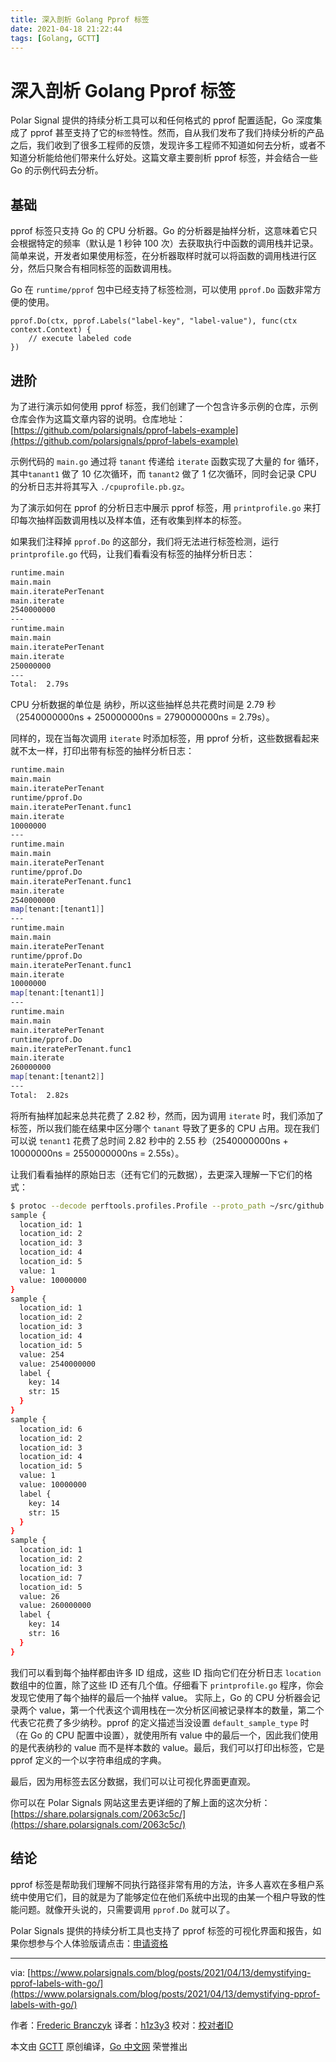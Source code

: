 ```yaml
---
title: 深入剖析 Golang Pprof 标签
date: 2021-04-18 21:22:44
tags: [Golang, GCTT]
---
```


# 深入剖析 Golang Pprof 标签
 
Polar Signal 提供的持续分析工具可以和任何格式的 pprof 配置适配，Go 深度集成了 pprof 甚至支持了它的`标签`特性。然而，自从我们发布了我们持续分析的产品之后，我们收到了很多工程师的反馈，发现许多工程师不知道如何去分析，或者不知道分析能给他们带来什么好处。这篇文章主要剖析 pprof 标签，并会结合一些 Go 的示例代码去分析。

 
## 基础

pprof 标签只支持 Go 的 CPU 分析器。Go 的分析器是抽样分析，这意味着它只会根据特定的频率（默认是 1 秒钟 100 次）去获取执行中函数的调用栈并记录。简单来说，开发者如果使用标签，在分析器取样时就可以将函数的调用栈进行区分，然后只聚合有相同标签的函数调用栈。

Go 在 `runtime/pprof` 包中已经支持了标签检测，可以使用 `pprof.Do` 函数非常方便的使用。

```golang
pprof.Do(ctx, pprof.Labels("label-key", "label-value"), func(ctx context.Context) {
    // execute labeled code
})
```

## 进阶

为了进行演示如何使用 pprof 标签，我们创建了一个包含许多示例的仓库，示例仓库会作为这篇文章内容的说明。仓库地址：[https://github.com/polarsignals/pprof-labels-example](https://github.com/polarsignals/pprof-labels-example)

示例代码的 `main.go` 通过将 `tanant` 传递给 `iterate` 函数实现了大量的 for 循环，其中`tanant1` 做了 10 亿次循环，而 `tanant2` 做了 1 亿次循环，同时会记录 CPU 的分析日志并将其写入 `./cpuprofile.pb.gz`。

为了演示如何在 pprof 的分析日志中展示 pprof 标签，用 `printprofile.go` 来打印每次抽样函数调用栈以及样本值，还有收集到样本的标签。

如果我们注释掉 `pprof.Do` 的这部分，我们将无法进行标签检测，运行 `printprofile.go` 代码，让我们看看没有标签的抽样分析日志：

```bash
runtime.main
main.main
main.iteratePerTenant
main.iterate
2540000000
---
runtime.main
main.main
main.iteratePerTenant
main.iterate
250000000
---
Total:  2.79s
```

CPU 分析数据的单位是 纳秒，所以这些抽样总共花费时间是 2.79 秒（2540000000ns + 250000000ns = 2790000000ns = 2.79s）。

同样的，现在当每次调用 `iterate` 时添加标签，用 pprof 分析，这些数据看起来就不太一样，打印出带有标签的抽样分析日志：

```bash
runtime.main
main.main
main.iteratePerTenant
runtime/pprof.Do
main.iteratePerTenant.func1
main.iterate
10000000
---
runtime.main
main.main
main.iteratePerTenant
runtime/pprof.Do
main.iteratePerTenant.func1
main.iterate
2540000000
map[tenant:[tenant1]]
---
runtime.main
main.main
main.iteratePerTenant
runtime/pprof.Do
main.iteratePerTenant.func1
main.iterate
10000000
map[tenant:[tenant1]]
---
runtime.main
main.main
main.iteratePerTenant
runtime/pprof.Do
main.iteratePerTenant.func1
main.iterate
260000000
map[tenant:[tenant2]]
---
Total:  2.82s
```

将所有抽样加起来总共花费了 2.82 秒，然而，因为调用 `iterate` 时，我们添加了标签，所以我们能在结果中区分哪个 `tanant` 导致了更多的 CPU 占用。现在我们可以说 `tenant1` 花费了总时间 2.82 秒中的 2.55 秒（2540000000ns + 10000000ns = 2550000000ns = 2.55s）。

让我们看看抽样的原始日志（还有它们的元数据），去更深入理解一下它们的格式：

```bash
$ protoc --decode perftools.profiles.Profile --proto_path ~/src/github.com/google/pprof/proto profile.proto < cpuprofile.pb | grep -A12 "sample {"
sample {
  location_id: 1
  location_id: 2
  location_id: 3
  location_id: 4
  location_id: 5
  value: 1
  value: 10000000
}
sample {
  location_id: 1
  location_id: 2
  location_id: 3
  location_id: 4
  location_id: 5
  value: 254
  value: 2540000000
  label {
    key: 14
    str: 15
  }
}
sample {
  location_id: 6
  location_id: 2
  location_id: 3
  location_id: 4
  location_id: 5
  value: 1
  value: 10000000
  label {
    key: 14
    str: 15
  }
}
sample {
  location_id: 1
  location_id: 2
  location_id: 3
  location_id: 7
  location_id: 5
  value: 26
  value: 260000000
  label {
    key: 14
    str: 16
  }
}
```

我们可以看到每个抽样都由许多 ID 组成，这些 ID 指向它们在分析日志 `location` 数组中的位置，除了这些 ID 还有几个值。仔细看下 `printprofile.go` 程序，你会发现它使用了每个抽样的最后一个抽样 value。 实际上，Go 的 CPU 分析器会记录两个 value，第一个代表这个调用栈在一次分析区间被记录样本的数量，第二个代表它花费了多少纳秒。pprof 的定义描述当没设置 `default_sample_type` 时（在 Go 的 CPU 配置中设置），就使用所有 value 中的最后一个，因此我们使用的是代表纳秒的 value 而不是样本数的 value。最后，我们可以打印出标签，它是 pprof 定义的一个以字符串组成的字典。

最后，因为用标签去区分数据，我们可以让可视化界面更直观。

你可以在 Polar Signals 网站这里去更详细的了解上面的这次分析：[https://share.polarsignals.com/2063c5c/](https://share.polarsignals.com/2063c5c/)

## 结论

pprof 标签是帮助我们理解不同执行路径非常有用的方法，许多人喜欢在多租户系统中使用它们，目的就是为了能够定位在他们系统中出现的由某一个租户导致的性能问题。就像开头说的，只需要调用 `pprof.Do` 就可以了。

Polar Signals 提供的持续分析工具也支持了 pprof 标签的可视化界面和报告，如果你想参与个人体验版请点击：[申请资格](https://www.polarsignals.com/#request-access)

---
via: [https://www.polarsignals.com/blog/posts/2021/04/13/demystifying-pprof-labels-with-go/](https://www.polarsignals.com/blog/posts/2021/04/13/demystifying-pprof-labels-with-go/)

作者：[Frederic Branczyk](https://twitter.com/fredbrancz)
译者：[h1z3y3](https://h1z3y3.me)
校对：[校对者ID](https://github.com/校对者ID)

本文由 [GCTT](https://github.com/studygolang/GCTT) 原创编译，[Go 中文网](https://studygolang.com/) 荣誉推出

